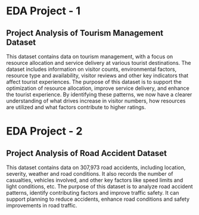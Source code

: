 # EDA Project - 1
## Project Analysis of Tourism Management Dataset
This dataset contains data on tourism management, with a focus on resource allocation and service delivery at various tourist destinations. The dataset includes information on visitor counts, environmental factors, resource type and availability, visitor reviews and other key indicators that affect tourist experiences. The purpose of this dataset is to support the optimization of resource allocation, improve service delivery, and enhance the tourist experience. By identifying these patterns, we now have a clearer understanding of what drives increase in visitor numbers, how resources are utilized and what factors contribute to higher ratings. 

# EDA Project - 2
## Project Analysis of Road Accident Dataset
This dataset contains data on 307,973 road accidents, including location, severity, weather and road conditions. It also records the number of casualties, vehicles involved, and other key factors like speed limits and light conditions, etc. The purpose of this dataset is to analyze road accident patterns, identify contributing factors and improve traffic safety. It can support planning to reduce accidents, enhance road conditions and safety improvements in road traffic.
